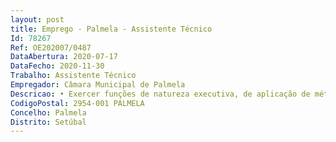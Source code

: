 ```yaml
--- 
layout: post
title: Emprego - Palmela - Assistente Técnico
Id: 78267
Ref: OE202007/0487
DataAbertura: 2020-07-17
DataFecho: 2020-11-30
Trabalho: Assistente Técnico
Empregador: Câmara Municipal de Palmela
Descricao: • Exercer funções de natureza executiva, de aplicação de métodos e processoscom base nas diretivas definidas e instruções gerais, no domínio de atuação daDivisão de recursos humanos  Seção de assiduidade e remunerações• Efetuar a análise e conferência respetiva inserção de dados na aplicaçãoinformática assegurando o processamento das remunerações mensais,suplementos remuneratórios, prestações familiares e sociais, assim os respetivosdescontos obrigatórios e facultativos.• Gerir e controlar a assiduidade das os trabalhadoras es e aplicação informática,emitindo relatórios mensais de irregularidades, bem como os respetivos autos defaltas injustificadas.• Efetuar inserção informática de ausências ,no âmbito de certificados deincapacidade por doença, acidentes de trabalho e doenças profissionais.• Assegurar mensalmente a emissão de ficheiros, envio à área financeira domunicípio, entidades bancárias, seguradoras, sindicatos e serviços sociais.• Efetuar o tratamento mensal e validação da DRM, CGA, ADSE e TSU.• Assegurar os averbamentos informáticos de dados relativos à relação jurídicade emprego público (carreira, avaliação de desempenho, formação) e o respetivoArquivo da documentação em suporte físico.• Emitir de Guias de Vencimento e dados biográficos.• Instrução de pedidos de aposentação   regime ordinário e por incapacidade  com simulação de Pensão.• Instrução de pedidos de junta médica ADSE e verificações domiciliárias dadoença natural.• Análise e enquadramento de pedidos de licença de parentalidade, EstatutoTrabalhador Estudante, horários de trabalho, férias, faltas e dispensas aoserviço.• Análise, enquadramento e execução de decisões de Penhora de Vencimentos(judiciais e autoridade tributária)• Registo no site da Segurança Social de admissão e cessação de funções detrabalhadoras es.• Efetuar atendimento presencial e telefónico.
CodigoPostal: 2954-001 PALMELA
Concelho: Palmela
Distrito: Setúbal
--- 
```

